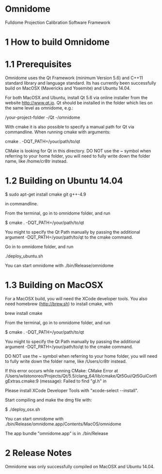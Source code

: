 Omnidome
========

Fulldome Projection Calibration Software Framework


1 How to build Omnidome
=======================

1.1 Prerequisites
=================

Omnidome uses the Qt Framework (minimum Version 5.6) and C++11 standard library and language standard.
Its has currently been successfully build on MacOSX (Mavericks and Yosemite) and Ubuntu 14.04.

For both MacOSX and Ubuntu, install Qt 5.6 via online installer from the website http://www.qt.io.
Qt should be installed in the folder which lies on the same level as omnidome, e.g.:

/your-project-folder
 -/Qt
 -/omnidome

With cmake it is also possible to specify a manual path for Qt via commandline.
When running cmake with arguments:

cmake . -DQT_PATH=/your/path/to/qt

CMake is looking for Qt in this directory.
DO NOT use the ~ symbol when referring to your home folder, you will need to fully write down the folder name,
like /home/cr8tr instead.

1.2 Building on Ubuntu 14.04
============================

$ sudo apt-get install cmake git g++-4.9

in commandline.

From the terminal, go in to omnidome folder, and run

$ cmake . -DQT_PATH=/your/path/to/qt

You might to specify the Qt Path manually by passing the additional argument
-DQT_PATH=/your/path/to/qt to the cmake command.

Go in to omnidome folder, and run

./deploy_ubuntu.sh

You can start omnidome with
./bin/Release/omnidome


1.3 Building on MacOSX
======================

For a MacOSX build, you will need the XCode developer tools.
You also need homebrew (http://brew.sh) to install cmake, with

brew install cmake

From the terminal, go in to omnidome folder, and run

$ cmake . -DQT_PATH=/your/path/to/qt

You might to specify the Qt Path manually by passing the additional argument
-DQT_PATH=/your/path/to/qt to the cmake command.

DO NOT use the ~ symbol when referring to your home folder, you will need to fully write down the folder name,
like /Users/cr8tr instead.

If this error occurs while running CMake:
CMake Error at /Users/wilstonoreo/Projects/Qt/5.5/clang_64/lib/cmake/Qt5Gui/Qt5GuiConfigExtras.cmake:9 (message):
  Failed to find "gl.h" in

Please install XCode Developer Tools with "xcode-select --install".

Start compiling and make the dmg file with:

$ ./deploy_osx.sh

You can start omnidome with
./bin/Release/omnidome.app/Contents/MacOS/omnidome

The app bundle "omnidome.app" is in ./bin/Release


2 Release Notes
===============

Omnidome was only successfully compiled on MacOSX and Ubuntu 14.04.
